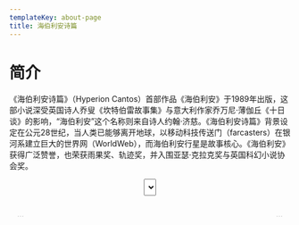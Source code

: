 ```yaml
---
templateKey: about-page
title: 海伯利安诗篇
---
```

# 简介
《海伯利安诗篇》（Hyperion Cantos）首部作品《海伯利安》于1989年出版，这部小说深受英国诗人乔叟《坎特伯雷故事集》与意大利作家乔万尼·薄伽丘《十日谈》的影响，“海伯利安”这个名称则来自诗人约翰·济慈。《海伯利安诗篇》背景设定在公元28世纪，当人类已能够离开地球，以移动科技传送门（farcasters）在银河系建立巨大的世界网（WorldWeb），而海伯利安行星是故事核心。《海伯利安》获得广泛赞誉，也荣获雨果奖、轨迹奖，并入围亚瑟·克拉克奖与英国科幻小说协会奖。

<script src="https://cdnjs.cloudflare.com/ajax/libs/jszip/3.1.5/jszip.min.js"></script>
 <script src="https://cdn.jsdelivr.net/npm/epubjs/dist/epub.min.js"></script>
 <style type="text/css">
   .arrow {
      margin: 14px;
      display: inline-block;
      text-align: center;
      text-decoration: none;
      color: #ccc;
    }
    .arrow:hover {
      color: #777;
    }
    .arrow:active {
      color: #000;
    }
    #prev {
      float: left;
    }
    #next {
      float: right;
    }
    #toc {
      display: block;
      margin: 10px auto;
      height: 30px;
    }
  </style>
 <div id="navigation">
 <select id="toc"></select>
 </div>
   <div id="main">
    <div id="pagination">
    <a id="prev" href="#prev" class="arrow">...</a>
    </div>
    <div id="viewer" class="scrolled"></div>
    <a id="next" href="#next" class="arrow">...</a>
  </div>

<script>
    var book = ePub("https://res.cloudinary.com/hppcggqdk/raw/upload/v1556030851/blog-docu/books/Dan%20Simmons/%E6%B5%B7%E4%BC%AF%E5%88%A9%E5%AE%89%E5%9B%9B%E9%83%A8%E6%9B%B2_%E9%87%8D%E6%8E%92%E5%BC%B9%E6%B3%A8.epub");
     var rendition = book.renderTo("viewer", {
      flow: "scrolled-doc",
      width: "100%"
    });
    var displayed = rendition.display();
    var next = document.getElementById("next");
    next.addEventListener("click", function(e){
      rendition.next();
      e.preventDefault();
    }, false);
    var prev = document.getElementById("prev");
    prev.addEventListener("click", function(e){
      rendition.prev();
      e.preventDefault();
    }, false);
    rendition.on("relocated", function(location){
      console.log(location);
    });
    rendition.on("rendered", function(section){
      var nextSection = section.next();
      var prevSection = section.prev();
      if(nextSection) {
        nextNav = book.navigation.get(nextSection.href);
        if(nextNav) {
          nextLabel = nextNav.label;
        } else {
          nextLabel = "next";
        }
        next.textContent = nextLabel + " »";
      } else {
        next.textContent = "";
      }
      if(prevSection) {
        prevNav = book.navigation.get(prevSection.href);
        if(prevNav) {
          prevLabel = prevNav.label;
        } else {
          prevLabel = "previous";
        }
        prev.textContent = "« " + prevLabel;
      } else {
        prev.textContent = "";
      }
    });

        book.loaded.navigation.then(function(toc){
      var $select = document.getElementById("toc"),
          docfrag = document.createDocumentFragment();
      toc.forEach(function(chapter) {
        var option = document.createElement("option");
        option.textContent = chapter.label;
        option.ref = chapter.href;
        docfrag.appendChild(option);
      });
      $select.appendChild(docfrag);
      $select.onchange = function(){
          var index = $select.selectedIndex,
              url = $select.options[index].ref;
          rendition.display(url);
          return false;
      };
      book.opened.then(function(){
        display(currentSectionIndex);
      });
      $next.addEventListener("click", function(){
        var displayed = display(currentSectionIndex+1);
        if(displayed) currentSectionIndex++;
      }, false);
      $prev.addEventListener("click", function(){
        var displayed = display(currentSectionIndex-1);
        if(displayed) currentSectionIndex--;
      }, false);
      function display(item){
        var section = book.spine.get(item);
        if(section) {
          currentSection = section;
          section.render().then(function(html){
            $viewer.innerHTML = html;
          });
        }
        return section;
      }
    });
 
   </script>
